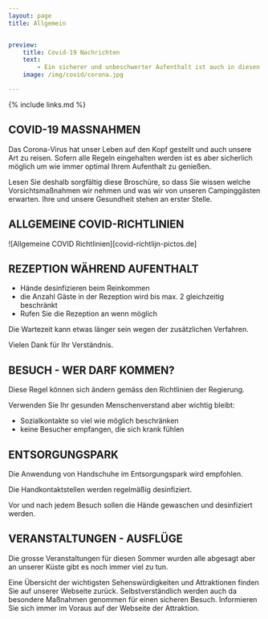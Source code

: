 ```yaml
---
layout: page
title: Allgemein


preview:
    title: Covid-19 Nachrichten
    text:
        - Ein sicherer und unbeschwerter Aufenthalt ist auch in diesen Corona-Zeiten durchaus möglich. Gerne listen wir alle unsere Vorsichtsmaßnahmen und Richtlinien auf.
    image: /img/covid/corona.jpg

---
```


{% include links.md %}

## COVID-19 MASSNAHMEN

Das Corona-Virus hat unser Leben auf den Kopf gestellt und auch unsere Art zu reisen.
Sofern alle Regeln eingehalten werden ist es aber sicherlich möglich um wie immer optimal
Ihrem Aufenthalt zu genießen.

Lesen Sie deshalb sorgfältig diese Broschüre, so dass Sie wissen welche Vorsichtsmaßnahmen
wir nehmen und was wir von unseren Campinggästen erwarten. Ihre und unsere Gesundheit
stehen an erster Stelle.


## ALLGEMEINE COVID-RICHTLINIEN

![Allgemeine COVID Richtlinien][covid-richtlijn-pictos.de]


## REZEPTION WÄHREND AUFENTHALT

* Hände desinfizieren beim Reinkommen
* die Anzahl Gäste in der Rezeption wird bis max. 2 gleichzeitig beschränkt
* Rufen Sie die Rezeption an wenn möglich

Die Wartezeit kann etwas länger sein wegen der zusätzlichen Verfahren.

Vielen Dank für Ihr Verständnis.

## BESUCH - WER DARF KOMMEN?

Diese Regel können sich ändern gemäss den Richtlinien der Regierung.

Verwenden Sie Ihr gesunden Menschenverstand aber wichtig bleibt:
* Sozialkontakte so viel wie möglich beschränken
* keine Besucher empfangen, die sich krank fühlen

## ENTSORGUNGSPARK

Die Anwendung von Handschuhe im Entsorgungspark wird empfohlen.

Die Handkontaktstellen werden regelmäßig desinfiziert.

Vor und nach jedem Besuch sollen die Hände gewaschen und desinfiziert werden.

## VERANSTALTUNGEN - AUSFLÜGE

Die grosse Veranstaltungen für diesen Sommer wurden alle abgesagt aber an unserer Küste
gibt es noch immer viel zu tun.

Eine Übersicht der wichtigsten Sehenswürdigkeiten und Attraktionen finden Sie auf unserer
Webseite zurück. Selbstverständlich werden auch da besondere Maßnahmen genommen für
einen sicheren Besuch. Informieren Sie sich immer im Voraus auf der Webseite der Attraktion.